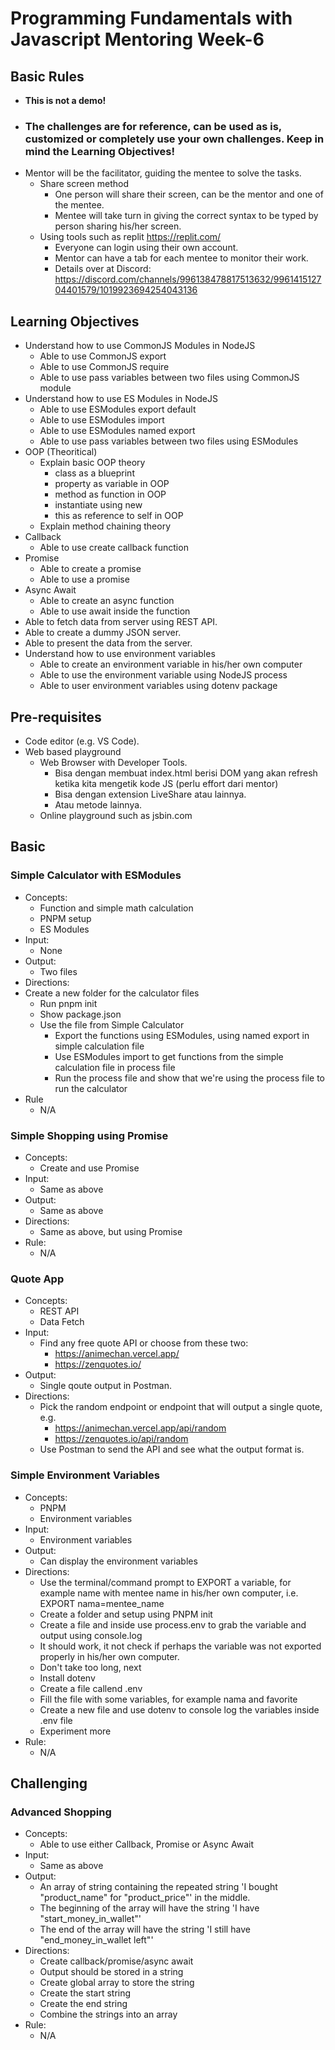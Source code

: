 # Programming Fundamentals with Javascript Mentoring Week-6

## Basic Rules
- **This is not a demo!**
- ### **The challenges are for reference, can be used as is, customized or completely use your own challenges. Keep in mind the Learning Objectives!**
- Mentor will be the facilitator, guiding the mentee to solve the tasks.
  - Share screen method
    - One person will share their screen, can be the mentor and one of the mentee.
    - Mentee will take turn in giving the correct syntax to be typed by person sharing his/her screen.
  - Using tools such as replit <https://replit.com/>
    - Everyone can login using their own account.
    - Mentor can have a tab for each mentee to monitor their work.
    - Details over at Discord: <https://discord.com/channels/996138478817513632/996141512704401579/1019923694254043136>

## Learning Objectives

- Understand how to use CommonJS Modules in NodeJS
    - Able to use CommonJS export
    - Able to use CommonJS require
    - Able to use pass variables between two files using CommonJS module
- Understand how to use ES Modules in NodeJS
    - Able to use ESModules export default
    - Able to use ESModules import
    - Able to use ESModules named export
    - Able to use pass variables between two files using ESModules
- OOP (Theoritical)
    - Explain basic OOP theory
        - class as a blueprint
        - property as variable in OOP
        - method as function in OOP
        - instantiate using new
        - this as reference to self in OOP
    - Explain method chaining theory
- Callback
    - Able to use create callback function
- Promise
    - Able to create a promise
    - Able to use a promise
- Async Await
    - Able to create an async function
    - Able to use await inside the function
- Able to fetch data from server using REST API.
- Able to create a dummy JSON server.
- Able to present the data from the server.
- Understand how to use environment variables
    - Able to create an environment variable in his/her own computer
    - Able to use the environment variable using NodeJS process
    - Able to user environment variables using dotenv package

## Pre-requisites

- Code editor (e.g. VS Code).
- Web based playground
    - Web Browser with Developer Tools.
        - Bisa dengan membuat index.html berisi DOM yang akan refresh ketika kita mengetik kode JS (perlu effort dari mentor)
        - Bisa dengan extension LiveShare atau lainnya.
        - Atau metode lainnya.
    - Online playground such as jsbin.com

## Basic

### Simple Calculator with ESModules
- Concepts: 
  - Function and simple math calculation
  - PNPM setup
  - ES Modules
- Input: 
  - None
- Output:
  - Two files 
- Directions: 
- Create a new folder for the calculator files
    - Run pnpm init
    - Show package.json
  - Use the file from Simple Calculator
    - Export the functions using ESModules, using named export in simple calculation file
    - Use ESModules import to get functions from the simple calculation file in process file
    - Run the process file and show that we're using the process file to run the calculator
- Rule
  - N/A

### Simple Shopping using Promise
- Concepts: 
  - Create and use Promise
- Input: 
  - Same as above
- Output: 
  - Same as above
- Directions:
  - Same as above, but using Promise
- Rule:
  - N/A

### Quote App

- Concepts:
  - REST API
  - Data Fetch
- Input:
  - Find any free quote API or choose from these two:
    - https://animechan.vercel.app/
    - https://zenquotes.io/
- Output:
  - Single qoute output in Postman.
- Directions:
  - Pick the random endpoint or endpoint that will output a single quote, e.g.
    - https://animechan.vercel.app/api/random
    - https://zenquotes.io/api/random
  - Use Postman to send the API and see what the output format is.

### Simple Environment Variables
- Concepts: 
  - PNPM
  - Environment variables
- Input: 
  - Environment variables
- Output: 
  - Can display the environment variables
- Directions:
  - Use the terminal/command prompt to EXPORT a variable, for example name with mentee name in his/her own computer, i.e. EXPORT nama=mentee_name
  - Create a folder and setup using PNPM init
  - Create a file and inside use process.env to grab the variable and output using console.log
  - It should work, it not check if perhaps the variable was not exported properly in his/her own computer.
  - Don't take too long, next
  - Install dotenv
  - Create a file callend .env
  - Fill the file with some variables, for example nama and favorite
  - Create a new file and use dotenv to console log the variables inside .env file
  - Experiment more
- Rule:
  - N/A

## Challenging

### Advanced Shopping
- Concepts: 
  - Able to use either Callback, Promise or Async Await
- Input:
  - Same as above
- Output:
  - An array of string containing the repeated string 'I bought "product_name" for "product_price"' in the middle.
  - The beginning of the array will have the string 'I have "start_money_in_wallet"'
  - The end of the array will have the string 'I still have "end_money_in_wallet left"'
- Directions:
  - Create callback/promise/async await
  - Output should be stored in a string
  - Create global array to store the string
  - Create the start string
  - Create the end string
  - Combine the strings into an array
- Rule:
  - N/A
